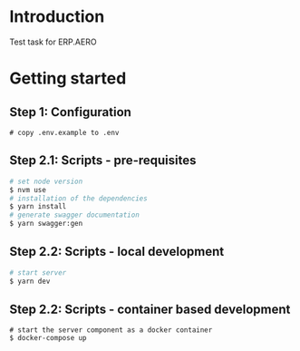 # Introduction

Test task for ERP.AERO

# Getting started

## Step 1: Configuration
```
# copy .env.example to .env
```

## Step 2.1: Scripts - pre-requisites


```sh
# set node version
$ nvm use
# installation of the dependencies
$ yarn install
# generate swagger documentation
$ yarn swagger:gen
```

## Step 2.2: Scripts - local development

```sh
# start server
$ yarn dev
```

## Step 2.2: Scripts - container based development

```shell
# start the server component as a docker container
$ docker-compose up
```
